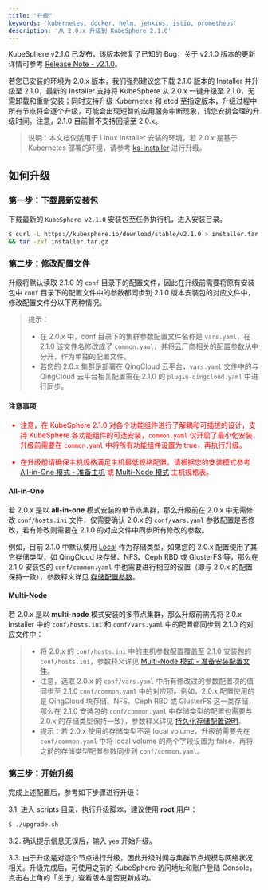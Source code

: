 ```yaml
---
title: "升级"
keywords: 'kubernetes, docker, helm, jenkins, istio, prometheus'
description: '从 2.0.x 升级到 KubeSphere 2.1.0'
---
```


KubeSphere v2.1.0 已发布，该版本修复了已知的 Bug，关于 v2.1.0 版本的更新详情可参考 [Release Note - v2.1.0](../../release/release-v210)。

若您已安装的环境为 2.0.x 版本，我们强烈建议您下载 2.1.0 版本的 Installer 并升级至 2.1.0，最新的 Installer 支持将 KubeSphere 从 2.0.x 一键升级至 2.1.0，无需卸载和重新安装；同时支持升级 Kubernetes 和 etcd 至指定版本，升级过程中所有节点将会逐个升级，可能会出现短暂的应用服务中断现象，请您安排合理的升级时间。注意，2.1.0 目前暂不支持回滚至 2.0.x。

> 说明：本文档仅适用于 Linux Installer 安装的环境，若 2.0.x 是基于 Kubernetes 部署的环境，请参考 [ks-installer](https://github.com/kubesphere/ks-installer) 进行升级。


## 如何升级

### 第一步：下载最新安装包

下载最新的 `KubeSphere v2.1.0` 安装包至任务执行机，进入安装目录。

```bash
$ curl -L https://kubesphere.io/download/stable/v2.1.0 > installer.tar.gz \
&& tar -zxf installer.tar.gz
```

### 第二步：修改配置文件

升级将默认读取 2.1.0 的 `conf` 目录下的配置文件，因此在升级前需要将原有安装包中 `conf` 目录下的配置文件中的参数都同步到 2.1.0 版本安装包的对应文件中，修改配置文件分以下两种情况。

> 提示：
> - 在 2.0.x 中，conf 目录下的集群参数配置文件名称是 `vars.yaml`，在 2.1.0 该文件名修改成了 `common.yaml`，并将云厂商相关的配置参数从中分开，作为单独的配置文件。
> - 若您的 2.0.x 集群是部署在 QingCloud 云平台，`vars.yaml` 文件中的与 QingCloud 云平台相关配置需在 2.1.0 的 `plugin-qingcloud.yaml` 中进行同步。

#### 注意事项

<font color=red>

- 注意，在 KubeSphere 2.1.0 对各个功能组件进行了解耦和可插拔的设计，支持 KubeSphere 各功能组件的可选安装，`common.yaml` 仅开启了最小化安装，升级前需要在 `common.yaml` 中将所有功能组件设置为 true，再执行升级。

- 在升级前请确保主机规格满足主机最低规格配置。请根据您的安装模式参考 [All-in-One 模式 - 准备主机](../all-in-one/#第一步-准备主机) 或 [Multi-Node 模式](../multi-node/#第一步-准备主机) 主机规格表。
</font>

#### All-in-One

若 2.0.x 是以 **all-in-one** 模式安装的单节点集群，那么升级前在 2.0.x 中无需修改 `conf/hosts.ini` 文件，仅需要确认 2.0.x 的 `conf/vars.yaml` 参数配置是否修改，若有修改则需要在 2.1.0 的对应文件中同步所有修改的参数。

例如，目前 2.1.0 中默认使用 [Local](https://kubernetes.io/docs/concepts/storage/volumes/#local) 作为存储类型，如果您的 2.0.x 配置使用了其它存储类型，如 QingCloud 块存储、NFS、Ceph RBD 或 GlusterFS 等，那么在 2.1.0 安装包的 `conf/common.yaml` 中也需要进行相应的设置（即与 2.0.x 的配置保持一致），参数释义详见 [存储配置参数](../storage-configuration)。

#### Multi-Node

若 2.0.x 是以 **multi-node** 模式安装的多节点集群，那么升级前需先将 2.0.x Installer 中的 `conf/hosts.ini` 和 `conf/vars.yaml` 中的配置都同步到 2.1.0 的对应文件中：

> - 将 2.0.x 的 `conf/hosts.ini` 中的主机参数配置覆盖至 2.1.0 安装包的 `conf/hosts.ini`，参数释义详见 [Multi-Node 模式 - 准备安装配置文件](../multi-node)。
> - 注意，选取 2.0.x 的 `conf/vars.yaml` 中所有修改过的参数配置项的值同步至 2.1.0 `conf/common.yaml` 中的对应项。例如，2.0.x 配置使用的是 QingCloud 块存储、NFS、Ceph RBD 或 GlusterFS 这一类存储，那么在 2.1.0 安装包的 `conf/common.yaml` 中存储类型的配置也需要与 2.0.x 的存储类型保持一致），参数释义详见 [持久化存储配置说明](../storage-configuration)。
> - 提示：若 2.0.x 使用的存储类型不是 local volume，升级前需要先在 `conf/common.yaml` 中将 local volume 的两个字段设置为 false，再将之前的存储类型配置参数同步到 `conf/common.yaml`。


### 第三步：开始升级

完成上述配置后，参考如下步骤进行升级：

3.1. 进入 scripts 目录，执行升级脚本，建议使用 **root** 用户：

```bash
$ ./upgrade.sh
```

3.2. 确认提示信息无误后，输入 `yes` 开始升级。


3.3. 由于升级是对逐个节点进行升级，因此升级时间与集群节点规模与网络状况相关。升级完成后，可使用之前的 KubeSphere 访问地址和账户登陆 Console，点击右上角的「关于」查看版本是否更新成功。
